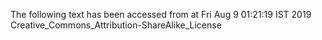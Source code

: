 The following text has been accessed from at Fri Aug 9 01:21:19 IST 2019
Creative_Commons_Attribution-ShareAlike_License
